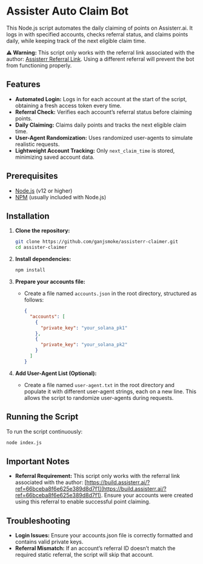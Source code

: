
# Assister Auto Claim Bot

This Node.js script automates the daily claiming of points on Assisterr.ai. It logs in with specified accounts, checks referral status, and claims points daily, while keeping track of the next eligible claim time.

**⚠️ Warning:** This script only works with the referral link associated with the author: [Assisterr Referral Link](https://build.assisterr.ai/?ref=66bceba8f6e625e389d8d7f1). Using a different referral will prevent the bot from functioning properly.

## Features

- **Automated Login:** Logs in for each account at the start of the script, obtaining a fresh access token every time.
- **Referral Check:** Verifies each account’s referral status before claiming points.
- **Daily Claiming:** Claims daily points and tracks the next eligible claim time.
- **User-Agent Randomization:** Uses randomized user-agents to simulate realistic requests.
- **Lightweight Account Tracking:** Only `next_claim_time` is stored, minimizing saved account data.

## Prerequisites

- [Node.js](https://nodejs.org/) (v12 or higher)
- [NPM](https://www.npmjs.com/) (usually included with Node.js)

## Installation

1. **Clone the repository:**
   ```bash
   git clone https://github.com/ganjsmoke/assisterr-claimer.git
   cd assister-claimer
   ```

2. **Install dependencies:**
   ```bash
   npm install
   ```

3. **Prepare your accounts file:**
   - Create a file named `accounts.json` in the root directory, structured as follows:

     ```json
     {
       "accounts": [
         {
           "private_key": "your_solana_pk1"
         },
         {
           "private_key": "your_solana_pk2"
         }
       ]
     }
     ```

4. **Add User-Agent List (Optional):**
   - Create a file named `user-agent.txt` in the root directory and populate it with different user-agent strings, each on a new line. This allows the script to randomize user-agents during requests.

## Running the Script

To run the script continuously:

```bash
node index.js
```

## Important Notes

- **Referral Requirement:** This script only works with the referral link associated with the author: [https://build.assisterr.ai/?ref=66bceba8f6e625e389d8d7f1](https://build.assisterr.ai/?ref=66bceba8f6e625e389d8d7f1). Ensure your accounts were created using this referral to enable successful point claiming.

## Troubleshooting

- **Login Issues:** Ensure your accounts.json file is correctly formatted and contains valid private keys.
- **Referral Mismatch:** If an account’s referral ID doesn’t match the required static referral, the script will skip that account.
